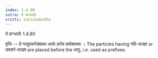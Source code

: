 ```yaml
---
index: 1.4.80
sutra: ते प्राग्धातोः
vritti: satishabodha
---
```



 ते प्राग्धातोः 1.4.80 


वृत्तिः -- ते गत्‍युपसर्गसंज्ञका धातोः प्रागेव प्रयोक्तव्‍याः । The particles having गति-सञ्ज्ञा or उपसर्ग-सञ्ज्ञा are placed before the धातुः, i.e. used as prefixes. 


